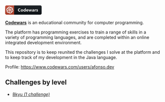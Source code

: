[![Codewars](/resources/codewars.png "Codewars - Achieve mastery through challenge")](https://www.codewars.com/)

**[Codewars](https://www.codewars.com/)** is an educational community for computer programming.

The platform has programming exercises to train a range of skills in a variety of programming languages, and are completed within an online integrated development environment.

This repository is to keep reunited the challenges I solve at the platform and to keep track of my development in the Java language.

Profile: https://www.codewars.com/users/afonso.dev

## Challenges by level

* [8kyu _(1 challenge)_](/8kyu.md)
